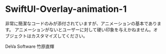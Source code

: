 # SwiftUI-Overlay-animation-1
非常に簡潔なコードのみが添付されていますが、アニメーションの基本であります。
アニメーションがないとユーザーに対して硬い印象を与えかねません。オブジェクトはカスタマイズしてください。

DeVa Software
竹原直輝
